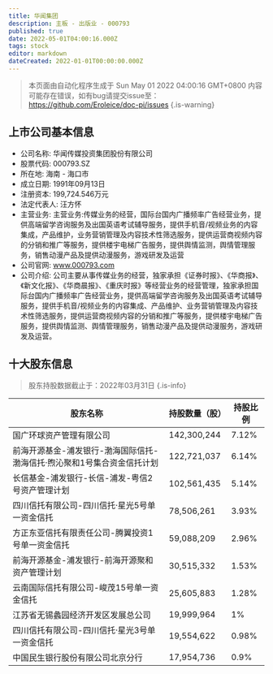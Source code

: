 ```yaml
---
title: 华闻集团
description: 主板 - 出版业 - 000793
published: true
date: 2022-05-01T04:00:16.000Z
tags: stock
editor: markdown
dateCreated: 2022-01-01T00:00:00.000Z
---
```


> 本页面由自动化程序生成于 Sun May 01 2022 04:00:16 GMT+0800
> 内容可能存在错误，如有bug请提交issue至：https://github.com/Eroleice/doc-pi/issues
{.is-warning}

## 上市公司基本信息
- 公司名称: 华闻传媒投资集团股份有限公司
- 股票代码: 000793.SZ
- 所在地: 海南 - 海口市
- 成立日期: 1991年09月13日
- 注册资本: 199,724.546万元
- 法定代表人: 汪方怀
- 主营业务: 主营业务:传媒业务的经营，国际台国内广播频率广告经营业务，提供高端留学咨询服务及出国英语考试辅导服务，提供手机音/视频业务的内容集成，产品维护，业务营销管理及内容技术性筛选服务，提供运营商视频内容的分销和推广等服务，提供楼宇电梯广告服务，提供舆情监测，舆情管理服务，销售动漫产品及提供动漫服务，游戏研发及运营
- 公司官网: www.000793.com
- 公司介绍: 公司主要从事传媒业务的经营，独家承担《证券时报》、《华商报》、《新文化报》、《华商晨报》、《重庆时报》等经营业务的经营管理，独家承担国际台国内广播频率广告经营业务，提供高端留学咨询服务及出国英语考试辅导服务，提供手机音/视频业务的内容集成、产品维护、业务营销管理及内容技术性筛选服务，提供运营商视频内容的分销和推广等服务，提供楼宇电梯广告服务，提供舆情监测、舆情管理服务，销售动漫产品及提供动漫服务，游戏研发及运营。


## 十大股东信息
> 股东持股数据截止于：2022年03月31日
{.is-info}

| 股东名称 | 持股数量（股） | 持股比例 |
| --- | --- | --- |
| 国广环球资产管理有限公司 | 142,300,244 | 7.12% |
| 前海开源基金-浦发银行-渤海国际信托-渤海信托·煦沁聚和1号集合资金信托计划 | 122,721,037 | 6.14% |
| 长信基金-浦发银行-长信-浦发-粤信2号资产管理计划 | 102,561,435 | 5.14% |
| 四川信托有限公司-四川信托·星光5号单一资金信托 | 78,506,261 | 3.93% |
| 方正东亚信托有限责任公司-腾翼投资1号单一资金信托 | 59,088,209 | 2.96% |
| 前海开源基金-浦发银行-前海开源聚和资产管理计划 | 30,515,332 | 1.53% |
| 云南国际信托有限公司-峻茂15号单一资金信托 | 25,605,883 | 1.28% |
| 江苏省无锡蠡园经济开发区发展总公司 | 19,999,964 | 1% |
| 四川信托有限公司-四川信托·星光3号单一资金信托 | 19,554,622 | 0.98% |
| 中国民生银行股份有限公司北京分行 | 17,954,736 | 0.9% |




